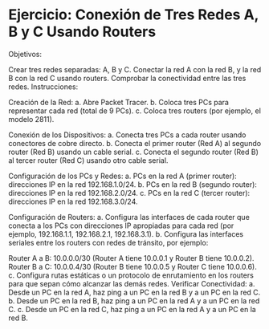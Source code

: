 # Ejercicio: Conexión de Tres Redes A, B y C Usando Routers

Objetivos:

Crear tres redes separadas: A, B y C.
Conectar la red A con la red B, y la red B con la red C usando routers.
Comprobar la conectividad entre las tres redes.
Instrucciones:

Creación de la Red:
a. Abre Packet Tracer.
b. Coloca tres PCs para representar cada red (total de 9 PCs).
c. Coloca tres routers (por ejemplo, el modelo 2811).

Conexión de los Dispositivos:
a. Conecta tres PCs a cada router usando conectores de cobre directo.
b. Conecta el primer router (Red A) al segundo router (Red B) usando un cable serial.
c. Conecta el segundo router (Red B) al tercer router (Red C) usando otro cable serial.

Configuración de los PCs y Redes:
a. PCs en la red A (primer router): direcciones IP en la red 192.168.1.0/24.
b. PCs en la red B (segundo router): direcciones IP en la red 192.168.2.0/24.
c. PCs en la red C (tercer router): direcciones IP en la red 192.168.3.0/24.

Configuración de Routers:
a. Configura las interfaces de cada router que conecta a los PCs con direcciones IP apropiadas para cada red (por ejemplo, 192.168.1.1, 192.168.2.1, 192.168.3.1).
b. Configura las interfaces seriales entre los routers con redes de tránsito, por ejemplo:

Router A a B: 10.0.0.0/30 (Router A tiene 10.0.0.1 y Router B tiene 10.0.0.2).
Router B a C: 10.0.0.4/30 (Router B tiene 10.0.0.5 y Router C tiene 10.0.0.6).
c. Configura rutas estáticas o un protocolo de enrutamiento en los routers para que sepan cómo alcanzar las demás redes.
Verificar Conectividad:
a. Desde un PC en la red A, haz ping a un PC en la red B y a un PC en la red C.
b. Desde un PC en la red B, haz ping a un PC en la red A y a un PC en la red C.
c. Desde un PC en la red C, haz ping a un PC en la red A y a un PC en la red B.